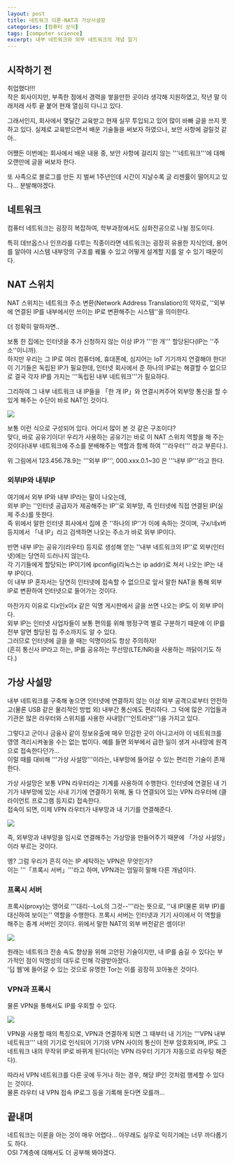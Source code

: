 ```yaml
---
layout: post
title: 네트워크 이론-NAT과 가상사설망
categories: [컴퓨터 상식]
tags: [computer science]
excerpt: 내부 네트워크와 외부 네트워크의 개념 알기
---
```


## 시작하기 전

취업했다!!!  
작은 회사이지만, 부족한 점에서 경력을 쌓을만한 곳이라 생각해 지원하였고, 작년 말 이래저래 사투 끝 붙어 현재 열심히 다니고 있다.

그래서인지, 회사에서 몇달간 교육받고 현재 실무 투입되고 있어 많이 바빠 글을 쓰지 못하고 있다. 실제로 교육받으면서 배운 기술들을 써보자 하였으나, 보안 사항에 걸릴것 같아..

어쨌든 이번에는 회사에서 배운 내용 중, 보안 사항에 걸리지 않는 '''네트워크'''에 대해 오랜만에 글을 써보자 한다.

또 사족으로 블로그를 만든 지 벌써 1주년인데 시간이 지날수록 글 리젠률이 떨어지고 있다... 분발해야겠다.

## 네트워크

컴퓨터 네트워크는 굉장히 복잡하여, 학부과정에서도 심화전공으로 나뉠 정도이다.

특히 데브옵스나 인프라를 다루는 직종이라면 네트워크는 굉장히 유용한 지식인데, 용어를 알아야 시스템 내부망의 구조를 꿰뚫 수 있고 어떻게 설계할 지를 알 수 있기 때문이다.

## NAT 스위치

NAT 스위치는 네트워크 주소 변환(Network Address Translation)의 약자로, ''외부에 연결된 IP를 내부에서만 쓰이는 IP로 변환해주는 시스템''을 의미한다.

더 정확히 말하자면..

보통 한 집에는 인터넷을 추가 신청하지 않는 이상 IP가 '''한 개''' 할당된다(IP는 ''주소''이니까).  
하지만 우리는 그 IP로 여러 컴퓨터에, 휴대폰에, 심지어는 IoT 기기까지 연결해야 한다!  
이 기기들은 독립된 IP가 필요한데, 인터넷 회사에서 준 하나의 IP로는 해결할 수 없으므로 결국 각자 IP를 가지는 '''독립된 내부 네트워크'''가 필요하다.

그리하여 그 내부 네트워크 내 IP들을 「한 개 IP」와 연결시켜주어 외부망 통신을 할 수 있게 해주는 수단이 바로 NAT인 것이다.

![](https://velog.velcdn.com/images/kaebalkreator/post/8a0b61b3-64a4-43ec-8b46-f890f0099821/image.png)

보통 이런 식으로 구성되어 있다. 어디서 많이 본 것 같은 구조이다?  
맞다, 바로 공유기이다! 우리가 사용하는 공유기는 바로 이 NAT 스위치 역할을 해 주는 것이다(내부 네트워크에 주소를 분배해주는 역할과 함께 하여 '''라우터''' 라고 부른다.).

위 그림에서 123.456.78.9는 '''외부 IP''', 000.xxx.0.1~30 은 '''내부 IP'''라고 한다.

### 외부IP와 내부IP

여기에서 외부 IP와 내부 IP라는 말이 나오는데,  
외부 IP는 ''인터넷 공급자가 제공해주는 IP''로 외부망, 즉 인터넷에 직접 연결된 IP(실제 주소)를 뜻한다.  
즉 위에서 말한 인터넷 회사에서 집에 준 ''하나의 IP''가 이에 속하는 것이며, 구x/네x버 등지에서 「내 IP」라고 검색하면 나오는 주소가 바로 외부 IP이다.

반면 내부 IP는 공유기(라우터) 등지로 생성해 얻는 ''내부 네트워크의 IP''로 외부(인터넷)에는 당연히 드러나지 않는다.  
각 기기들에게 할당되는 IP이기에 ipconfig(리눅스는 ip addr)로 쳐서 나오는 IP는 내부 IP이다.  
이 내부 IP 혼자서는 당연히 인터넷에 접속할 수 없으므로 앞서 말한 NAT을 통해 외부 IP로 변환하여 인터넷으로 들어가는 것이다.

마찬가지 이유로 디x인x이x 같은 익명 게시판에서 글을 쓰면 나오는 IP도 이 외부 IP이다.  
외부 IP는 인터넷 사업자들이 보통 편의를 위해 행정구역 별로 구분하기 때문에 이 IP를 전부 알면 할당된 집 주소까지도 알 수 있다.  
그러므로 인터넷에 글을 쓸 때는 익명이라도 항상 주의하자!  
(흔히 통신사 IP라고 하는, IP를 공유하는 무선망(LTE/NR)을 사용하는 까닭이기도 하다.)

## 가상 사설망

내부 네트워크를 구축해 놓으면 인터넷에 연결하지 않는 이상 외부 공격으로부터 안전하고(물론 USB 같은 물리적인 방법 외) 내부간 통신에도 편리하다. 
그 덕에 많은 기업들과 기관은 많은 라우터와 스위치를 사용한 사내망('''인트라넷''')을 가지고 있다.

그렇다고 군이나 금융사 같이 정보유출에 매우 민감한 곳이 아니고서야 이 네트워크를 영영 격리시켜놓을 수는 없는 법이다. 예를 들면 외부에서 급한 일이 생겨 사내망에 원격으로 접속한다던가...  
이럴 때를 대비해 '''가상 사설망'''이라는, 내부망에 들어갈 수 있는 편리한 기술이 존재한다.

가상 사설망은 보통 VPN 라우터라는 기계를 사용하여 수행한다.
인터넷에 연결된 내 기기가 내부망에 있는 사내 기기에 연결하기 위해, 둘 다 연결되어 있는 VPN 라우터에 (클라이언트 프로그램 등지로) 접속한다.  
접속이 되면, 이제 VPN 라우터가 내부망과 내 기기를 연결해준다.

![](https://velog.velcdn.com/images/kaebalkreator/post/28f7a432-bd37-4546-9aae-32e55234d956/image.png)

즉, 외부망과 내부망을 임시로 연결해주는 가상망을 만들어주기 때문에 「가상 사설망」이라 부르는 것이다.


엥? 그럼 우리가 흔히 아는 IP 세탁하는 VPN은 무엇인가?  
이는 '''「프록시 서버」'''라고 하며, VPN과는 엄밀히 말해 다른 개념이다.

### 프록시 서버

프록시(proxy)는 영어로 '''대리--LoL의 그것--'''라는 뜻으로, ''내 IP(물론 외부 IP)를 대신하여 보이는'' 역할을 수행한다. 
프록시 서버는 인터넷과 기기 사이에서 이 역할을 해주는 중계 서버인 것이다. 위에서 말한 NAT의 외부 버전같은 셈이다!

![](https://velog.velcdn.com/images/kaebalkreator/post/362ed5a8-a65f-4eb6-b6d5-e727da651d94/image.png)

원래는 네트워크 전송 속도 향상을 위해 고안된 기술이지만, 내 IP를 숨길 수 있다는 부가적인 점이 익명성의 대두로 인해 각광받아졌다.  
'딥 웹'에 들어갈 수 있는 것으로 유명한 Tor는 이를 굉장히 꼬아놓은 것이다.

### VPN과 프록시

물론 VPN을 통해서도 IP를 우회할 수 있다.  

![](https://velog.velcdn.com/images/kaebalkreator/post/02171572-38b4-4ea1-9d42-d0176a2bf26c/image.png)

VPN을 사용할 때의 특징으로, VPN과 연결하게 되면 그 때부터 내 기기는 '''VPN 내부 네트워크''' 내의 기기로 인식되어 기기와 VPN 사이의 통신이 전부 암호화되며, IP도 그 네트워크 내의 무작위 IP로 바뀌게 된다(이는 VPN 라우터 기기가 자동으로 라우팅 해준다).

따라서 VPN 네트워크를 다른 곳에 두거나 하는 경우, 해당 IP인 것처럼 행세할 수 있다는 것이다.  
물론 라우터 내 VPN 접속 IP로그 등을 기록해 둔다면 모를까...

## 끝내며

네트워크는 이론을 아는 것이 매우 어렵다... 아무래도 실무로 익히기에는 너무 까다롭기도 하다.  
OSI 7계층에 대해서도 더 공부해 봐야겠다.